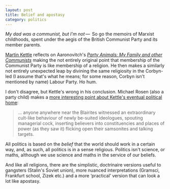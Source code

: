 ```yaml
---
layout: post
title: Belief and apostasy
category: politics
---
```


_My dad was a communist, but I'm not_&thinsp;&#8212;&thinsp; So go the memoirs of Marxist childhoods, spent under the aegis of the British Communist Party and its member parents.

[Martin Kettle](http://www.theguardian.com/commentisfree/2016/jan/22/communist-family-politics-religion) reflects on Aaronovitch's <cite>[Party Animals: My Family and other Communists](http://www.theguardian.com/books/2015/dec/30/party-animals-my-family-other-communists-review-david-aaronovitch-marxism)</cite> making the not entirely original point that membership of the Communist Party is like membership of a religion. He then makes a similarly not entirely unexpected leap by divining the same religiosity in the Corbyn-led (I assume that's what he means; for some reason, Corbyn isn't mentioned by name) Labour Party. Ho hum.

I don't disagree, but Kettle's wrong in his conclusion. Michael Rosen (also a party child) makes a [more interesting point about Kettle's eventual political home](http://www.theguardian.com/commentisfree/2016/jan/22/communist-family-politics-religion#comment-67287411):

 > &hellip; anyone anywhere near the Blairites witnessed an extraordinary cult-like behaviour of newly be-suited ideologues, spouting managerial cock, inserting believers into constituencies and places of power (as they saw it) flicking open their samsonites and talking targets.

All politics is based on the _belief_ that the world should work in a certain way, and, as such, all politics is in a sense religious. Politics isn't science, or maths, although we use science and maths in the service of our beliefs.

And like all religions, there are the simplistic, doctrinaire versions useful to gangsters (Stalin's Soviet union), more nuanced interpretations (Gramsci, Frankfurt school, Zizek etc.) and a more &#8216;practical&#8217; version that can look a lot like apostasy.
